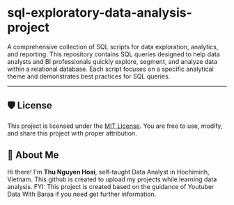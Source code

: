# sql-exploratory-data-analysis-project
A comprehensive collection of SQL scripts for data exploration, analytics, and reporting. 
This repository contains SQL queries designed to help data analysts and BI professionals quickly explore, segment, and analyze data within a relational database. Each script focuses on a specific analytical theme and demonstrates best practices for SQL queries.

---

## 🛡️ License
This project is licensed under the [MIT License](LICENSE). You are free to use, modify, and share this project with proper attribution.

## 🌟 About Me
Hi there! I'm **Thu Nguyen Hoai**, self-taught Data Analyst in Hochiminh, Vietnam. This github is created to upload my projects while learning data analysis. 
FYI: This project is created based on the guidance of Youtuber Data With Baraa if you need get further information. 
